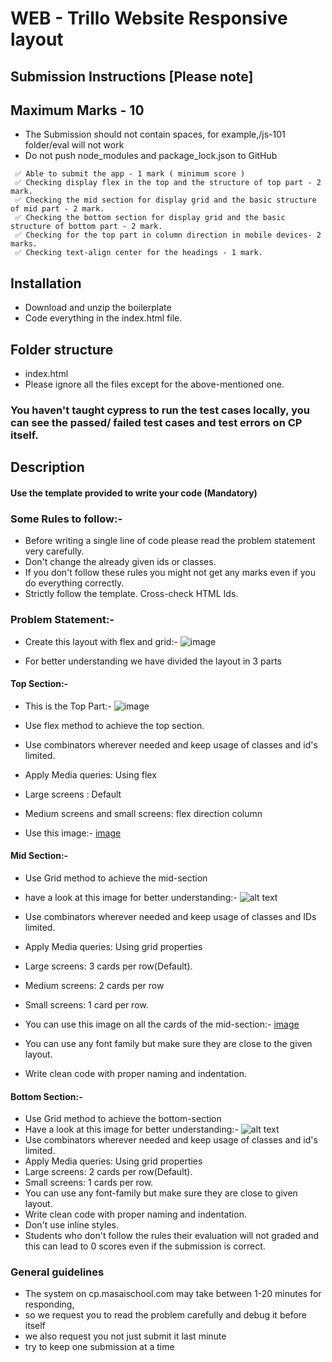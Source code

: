 # WEB - Trillo Website Responsive layout

## Submission Instructions [Please note]

## Maximum Marks - 10

- The Submission should not contain spaces, for example,/js-101 folder/eval will not work
- Do not push node_modules and package_lock.json to GitHub

```
 ✅ Able to submit the app - 1 mark ( minimum score )
 ✅ Checking display flex in the top and the structure of top part - 2 mark.
 ✅ Checking the mid section for display grid and the basic structure of mid part - 2 mark.
 ✅ Checking the bottom section for display grid and the basic structure of bottom part - 2 mark.
 ✅ Checking for the top part in column direction in mobile devices- 2 marks.
 ✅ Checking text-align center for the headings - 1 mark.
```

## Installation

- Download and unzip the boilerplate
- Code everything in the index.html file.

## Folder structure

- index.html
- Please ignore all the files except for the above-mentioned one.

### You haven't taught cypress to run the test cases locally, you can see the passed/ failed test cases and test errors on CP itself.

## Description

#### Use the template provided to write your code (Mandatory)

### Some Rules to follow:-

- Before writing a single line of code please read the problem statement very carefully.
- Don't change the already given ids or classes.
- If you don't follow these rules you might not get any marks even if you do everything correctly.
- Strictly follow the template. Cross-check HTML Ids.

### Problem Statement:-

- Create this layout with flex and grid:- ![image](https://masai-course.s3.ap-south-1.amazonaws.com/editor/uploads/2022-11-22/screencapture-127-0-0-1-5500-index-html-2022-11-21-13_04_01_869525.png)

- For better understanding we have divided the layout in 3 parts

#### Top Section:-

- This is the Top Part:- ![image](https://masai-course.s3.ap-south-1.amazonaws.com/editor/uploads/2022-11-22/Screenshot%202022-11-22%20at%2012.15.44%20PM_359071.png)
- Use flex method to achieve the top section.
- Use combinators wherever needed and keep usage of classes and id's limited.
- Apply Media queries: Using flex
- Large screens : Default
- Medium screens and small screens: flex direction column

- Use this image:-
  [image](https://www.trillo.io/wp-content/uploads/2022/04/trillo-Workbench-UI-Macbook.png)

#### Mid Section:-

- Use Grid method to achieve the mid-section
- have a look at this image for better understanding:-
  ![alt text](https://masai-course.s3.ap-south-1.amazonaws.com/editor/uploads/2022-11-22/Screenshot%202022-11-22%20at%2012.18.19%20PM_984107.png)

- Use combinators wherever needed and keep usage of classes and IDs limited.
- Apply Media queries: Using grid properties
- Large screens: 3 cards per row(Default).
- Medium screens: 2 cards per row
- Small screens: 1 card per row.
- You can use this image on all the cards of the mid-section:- [image](https://masai-course.s3.ap-south-1.amazonaws.com/editor/uploads/2022-11-22/Screenshot%202022-11-22%20at%2012.29.09%20PM_869111.png)
- You can use any font family but make sure they are close to the given layout.
- Write clean code with proper naming and indentation.

#### Bottom Section:-

- Use Grid method to achieve the bottom-section
- Have a look at this image for better understanding:-
  ![alt text](https://masai-course.s3.ap-south-1.amazonaws.com/editor/uploads/2022-11-22/Screenshot%202022-11-22%20at%2012.20.25%20PM_690949.png)
- Use combinators wherever needed and keep usage of classes and id's limited.
- Apply Media queries: Using grid properties
- Large screens: 2 cards per row(Default).
- Small screens: 1 cards per row.
- You can use any font-family but make sure they are close to given layout.
- Write clean code with proper naming and indentation.
- Don't use inline styles.
- Students who don't follow the rules their evaluation will not graded and this can lead to 0 scores even if the submission is correct.

### General guidelines

- The system on cp.masaischool.com may take between 1-20 minutes for responding,
- so we request you to read the problem carefully and debug it before itself
- we also request you not just submit it last minute
- try to keep one submission at a time

